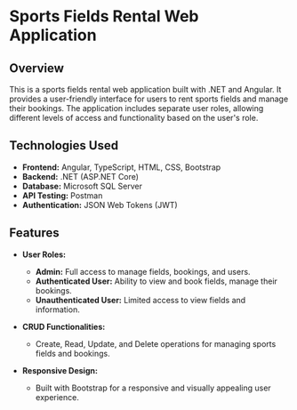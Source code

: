 # Sports Fields Rental Web Application

## Overview
This is a sports fields rental web application built with .NET and Angular. It provides a user-friendly interface for users to rent sports fields and manage their bookings. The application includes separate user roles, allowing different levels of access and functionality based on the user's role.

## Technologies Used
- **Frontend:** Angular, TypeScript, HTML, CSS, Bootstrap
- **Backend:** .NET (ASP.NET Core)
- **Database:** Microsoft SQL Server
- **API Testing:** Postman
- **Authentication:** JSON Web Tokens (JWT)

## Features
- **User Roles:**
  - **Admin:** Full access to manage fields, bookings, and users.
  - **Authenticated User:** Ability to view and book fields, manage their bookings.
  - **Unauthenticated User:** Limited access to view fields and information.

- **CRUD Functionalities:**
  - Create, Read, Update, and Delete operations for managing sports fields and bookings.

- **Responsive Design:** 
  - Built with Bootstrap for a responsive and visually appealing user experience.
